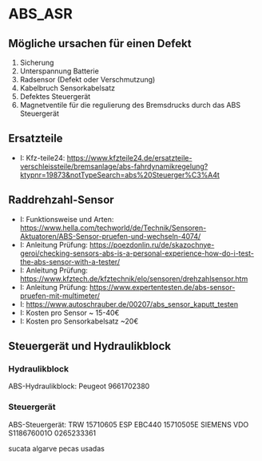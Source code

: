 # ABS_ASR

## Mögliche ursachen für einen Defekt
1. Sicherung
2. Unterspannung Batterie
3. Radsensor (Defekt oder Verschmutzung)
4. Kabelbruch Sensorkabelsatz
5. Defektes Steuergerät
6. Magnetventile für die regulierung des Bremsdrucks durch das ABS Steuergerät

## Ersatzteile
- I: Kfz-teile24: https://www.kfzteile24.de/ersatzteile-verschleissteile/bremsanlage/abs-fahrdynamikregelung?ktypnr=19873&notTypeSearch=abs%20Steuerger%C3%A4t
## Raddrehzahl-Sensor
- I: Funktionsweise und Arten: https://www.hella.com/techworld/de/Technik/Sensoren-Aktuatoren/ABS-Sensor-pruefen-und-wechseln-4074/
- I: Anleitung Prüfung: https://poezdonlin.ru/de/skazochnye-geroi/checking-sensors-abs-is-a-personal-experience-how-do-i-test-the-abs-sensor-with-a-tester/
- I: Anleitung Prüfung: https://www.kfztech.de/kfztechnik/elo/sensoren/drehzahlsensor.htm
- I: Anleitung Prüfung: https://www.expertentesten.de/abs-sensor-pruefen-mit-multimeter/
- I: https://www.autoschrauber.de/00207/abs_sensor_kaputt_testen 
- I: Kosten pro Sensor ~ 15-40€
- I: Kosten pro Sensorkabelsatz ~20€

## Steuergerät und Hydraulikblock

### Hydraulikblock
ABS-Hydraulikblock:
Peugeot 9661702380

### Steuergerät
ABS-Steuergerät:
TRW 15710605
ESP EBC440 15710505E
SIEMENS VDO S118676001O
0265233361

sucata algarve
pecas usadas